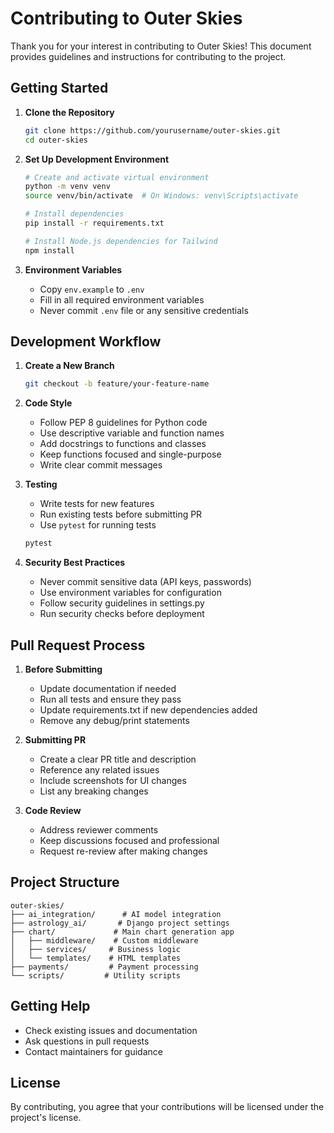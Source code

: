 # Contributing to Outer Skies

Thank you for your interest in contributing to Outer Skies! This document provides guidelines and instructions for contributing to the project.

## Getting Started

1. **Clone the Repository**
   ```bash
   git clone https://github.com/yourusername/outer-skies.git
   cd outer-skies
   ```

2. **Set Up Development Environment**
   ```bash
   # Create and activate virtual environment
   python -m venv venv
   source venv/bin/activate  # On Windows: venv\Scripts\activate
   
   # Install dependencies
   pip install -r requirements.txt
   
   # Install Node.js dependencies for Tailwind
   npm install
   ```

3. **Environment Variables**
   - Copy `env.example` to `.env`
   - Fill in all required environment variables
   - Never commit `.env` file or any sensitive credentials

## Development Workflow

1. **Create a New Branch**
   ```bash
   git checkout -b feature/your-feature-name
   ```

2. **Code Style**
   - Follow PEP 8 guidelines for Python code
   - Use descriptive variable and function names
   - Add docstrings to functions and classes
   - Keep functions focused and single-purpose
   - Write clear commit messages

3. **Testing**
   - Write tests for new features
   - Run existing tests before submitting PR
   - Use `pytest` for running tests
   ```bash
   pytest
   ```

4. **Security Best Practices**
   - Never commit sensitive data (API keys, passwords)
   - Use environment variables for configuration
   - Follow security guidelines in settings.py
   - Run security checks before deployment

## Pull Request Process

1. **Before Submitting**
   - Update documentation if needed
   - Run all tests and ensure they pass
   - Update requirements.txt if new dependencies added
   - Remove any debug/print statements

2. **Submitting PR**
   - Create a clear PR title and description
   - Reference any related issues
   - Include screenshots for UI changes
   - List any breaking changes

3. **Code Review**
   - Address reviewer comments
   - Keep discussions focused and professional
   - Request re-review after making changes

## Project Structure

```
outer-skies/
├── ai_integration/      # AI model integration
├── astrology_ai/       # Django project settings
├── chart/             # Main chart generation app
│   ├── middleware/    # Custom middleware
│   ├── services/     # Business logic
│   └── templates/    # HTML templates
├── payments/         # Payment processing
└── scripts/         # Utility scripts
```

## Getting Help

- Check existing issues and documentation
- Ask questions in pull requests
- Contact maintainers for guidance

## License

By contributing, you agree that your contributions will be licensed under the project's license. 